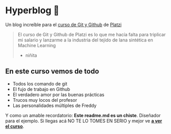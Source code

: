 # Hyperblog 🥵
Un blog increíble para el [curso de Git y Github](https://platzi.com/cursos/git-github/ "curso de Git y Github") de [Platzi](http://platzi.com/ "Platzi")
> El curso de Git y Github de Platzi es lo que me hacía falta para triplicar mi salario y lanzarme a la industria del tejido de lana sintética en Machine Learning
> - niñita

## En este curso vemos de todo
* Todos los comando de git
* El fujo de trabajo en Github
* El verdadero amor por las buenas prácticas
* Trucos muy locos del profesor
* Las personalidades múltiples de Freddy

Y como un amable recordatorio: **Este readme.md es un chiste**. Diseñador para el ejemplo. Si llegas acá NO TE LO TOMES EN SERIO y mejor ve [**a ver el curso**](https://platzi.com/cursos/git-github/ "a ver el curso").
